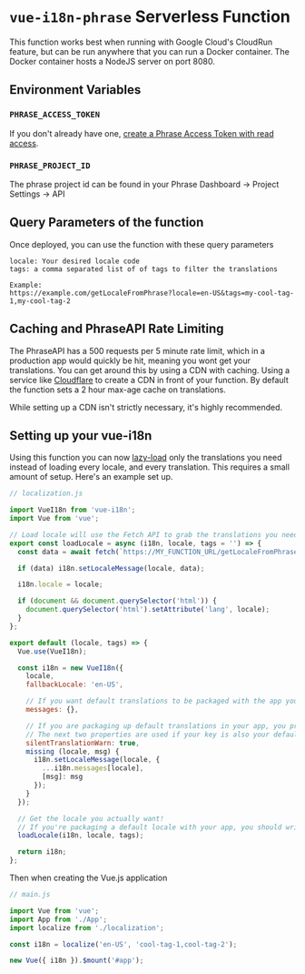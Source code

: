 # `vue-i18n-phrase` Serverless Function

This function works best when running with Google Cloud's CloudRun feature, but can be run anywhere that you can run a Docker container. The Docker container hosts a NodeJS server on port 8080.

## Environment Variables

### `PHRASE_ACCESS_TOKEN`
If you don't already have one, [create a Phrase Access Token with read access](https://phraseapp.com/settings/oauth_access_tokens).

### `PHRASE_PROJECT_ID`
The phrase project id can be found in your Phrase Dashboard -> Project Settings -> API

## Query Parameters of the function

Once deployed, you can use the function with these query parameters

```
locale: Your desired locale code
tags: a comma separated list of of tags to filter the translations

Example:
https://example.com/getLocaleFromPhrase?locale=en-US&tags=my-cool-tag-1,my-cool-tag-2
```

## Caching and PhraseAPI Rate Limiting

The PhraseAPI has a 500 requests per 5 minute rate limit, which in a production app would quickly be hit, meaning you wont get your translations. You can get around this by using a CDN with caching. Using a service like [Cloudflare](https://www.cloudflare.com/) to create a CDN in front of your function. By default the function sets a 2 hour max-age cache on translations.

While setting up a CDN isn't strictly necessary, it's highly recommended.

## Setting up your vue-i18n

Using this function you can now [lazy-load](https://kazupon.github.io/vue-i18n/guide/lazy-loading.html) only the translations you need instead of loading every locale, and every translation. This requires a small amount of setup. Here's an example set up.

```js
// localization.js

import VueI18n from 'vue-i18n';
import Vue from 'vue';

// Load locale will use the Fetch API to grab the translations you need, then set them in i18n
export const loadLocale = async (i18n, locale, tags = '') => {
  const data = await fetch(`https://MY_FUNCTION_URL/getLocaleFromPhrase?locale=${locale}&tags=${tags}`).then(res => res.json());

  if (data) i18n.setLocaleMessage(locale, data);

  i18n.locale = locale;

  if (document && document.querySelector('html')) {
    document.querySelector('html').setAttribute('lang', locale);
  }
};

export default (locale, tags) => {
  Vue.use(VueI18n);

  const i18n = new VueI18n({
    locale,
    fallbackLocale: 'en-US',

    // If you want default translations to be packaged with the app you can import them at the top of the file like `import messages from '@/lang/en'`, If you do that, make the next line just `messages`
    messages: {},

    // If you are packaging up default translations in your app, you probably don't want the next two properties.
    // The next two properties are used if your key is also your default translation. Just makes vue-i18n fallback on key correctly if your using variables in your translations.
    silentTranslationWarn: true,
    missing (locale, msg) {
      i18n.setLocaleMessage(locale, {
        ...i18n.messages[locale],
        [msg]: msg
      });
    }
  });

  // Get the locale you actually want!
  // If you're packaging a default locale with your app, you should write a check here to make sure that you don't load the default locale twice.
  loadLocale(i18n, locale, tags);

  return i18n;
};
```

Then when creating the Vue.js application

```js
// main.js

import Vue from 'vue';
import App from './App';
import localize from './localization';

const i18n = localize('en-US', 'cool-tag-1,cool-tag-2');

new Vue({ i18n }).$mount('#app');
```

